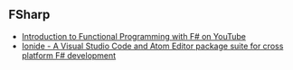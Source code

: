 ## FSharp

* [Introduction to Functional Programming with F\# on YouTube](https://www.youtube.com/watch?v=Teak30_pXHk&list=PLEoMzSkcN8oNiJ67Hd7oRGgD1d4YBxYGC)
* [Ionide - A Visual Studio Code and Atom Editor package suite for cross platform F# development](http://ionide.io/)
